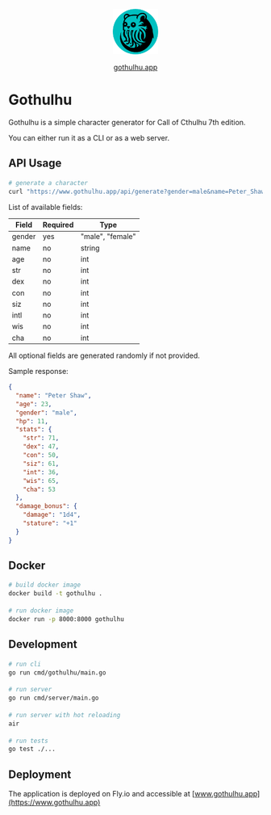<p align="center">
  <img src="https://github.com/ropfoo/gothulhu/blob/main/assets/favicon.ico" width="90" title="asmodeus">
</p>
<p align="center">
  <a href="https://www.gothulhu.app">gothulhu.app</a>
</p>

# Gothulhu

Gothulhu is a simple character generator for Call of Cthulhu 7th edition.

You can either run it as a CLI or as a web server.

## API Usage

```bash
# generate a character
curl "https://www.gothulhu.app/api/generate?gender=male&name=Peter_Shaw&con=50"
```

List of available fields:

| Field  | Required | Type             |
| ------ | -------- | ---------------- |
| gender | yes      | "male", "female" |
| name   | no       | string           |
| age    | no       | int              |
| str    | no       | int              |
| dex    | no       | int              |
| con    | no       | int              |
| siz    | no       | int              |
| intl   | no       | int              |
| wis    | no       | int              |
| cha    | no       | int              |

All optional fields are generated randomly if not provided.

Sample response:

```json
{
  "name": "Peter Shaw",
  "age": 23,
  "gender": "male",
  "hp": 11,
  "stats": {
    "str": 71,
    "dex": 47,
    "con": 50,
    "siz": 61,
    "int": 36,
    "wis": 65,
    "cha": 53
  },
  "damage_bonus": {
    "damage": "1d4",
    "stature": "+1"
  }
}
```

## Docker

```bash
# build docker image
docker build -t gothulhu .

# run docker image
docker run -p 8000:8000 gothulhu
```

## Development

```bash
# run cli
go run cmd/gothulhu/main.go

# run server
go run cmd/server/main.go

# run server with hot reloading
air

# run tests
go test ./...
```

## Deployment

The application is deployed on Fly.io and accessible at [www.gothulhu.app](https://www.gothulhu.app)
